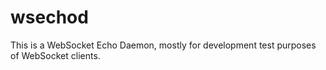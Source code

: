 # wsechod

This is a WebSocket Echo Daemon, mostly for development test purposes of WebSocket clients.

